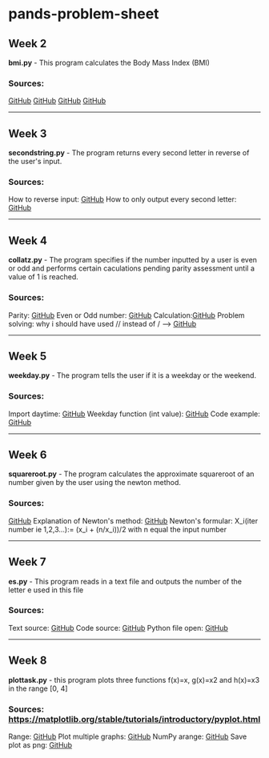 # pands-problem-sheet

## Week 2 

**bmi.py** - This program calculates the Body Mass Index (BMI)

### Sources:
[GitHub](https://www.includehelp.com/python/bmi-body-mass-index-calculator.aspx)
[GitHub](https://stackoverflow.com/questions/20405610/bmi-calculator-in-python/50386292)
[GitHub](https://dev.to/mindninjax/how-to-build-a-bmi-calculator-in-python-4g2g)
[GitHub](https://www.datacamp.com/community/tutorials/f-string-formatting-in-python?utm_source=adwords_ppc&utm_campaignid=898687156&utm_adgroupid=48947256715&utm_device=c&utm_keyword=&utm_matchtype=b&utm_network=g&utm_adpostion=&utm_creative=332602034352&utm_targetid=aud-299261629574:dsa-429603003980&utm_loc_interest_ms=&utm_loc_physical_ms=1007850&gclid=Cj0KCQjw6-SDBhCMARIsAGbI7UiG42ET-suFypHhRT0YUFpbmL421u-V1bxqDz9oBeZ1rhRQsIaI2rEaAsbAEALw_wcB)

---

## Week 3

**secondstring.py** - The program returns every second letter in reverse of the user's input. 

### Sources: 
How to reverse input: [GitHub](https://stackoverflow.com/questions/29092778/how-to-reverse-user-input-in-python)
How to only output every second letter: [GitHub](https://stackoverflow.com/questions/48873854/python-printing-ever-other-letter-of-a-word)

---

## Week 4

**collatz.py** - The program specifies if the number inputted by a user is even or odd and performs certain caculations pending parity assessment until a value of 1 is reached.

### Sources: 
Parity: [GitHub](https://en.wikipedia.org/wiki/Parity_(mathematics))
Even or Odd number: [GitHub](https://www.programiz.com/python-programming/examples/odd-even)
Calculation:[GitHub](https://stackoverflow.com/questions/33508034/making-a-collatz-program-automate-the-boring-stuff)
Problem solving: why i should have used // instead of / --> [GitHub](https://www.educative.io/edpresso/what-are-division-operators-in-python)

---

## Week 5 

**weekday.py** - The program tells the user if it is a weekday or the weekend. 

### Sources:
Import daytime: [GitHub](https://www.w3schools.com/python/python_datetime.asp (also reference of all legal format codes %A))
Weekday function (int value): [GitHub](https://pythontic.com/datetime/date/weekday)
Code example: [GitHub](https://stackoverflow.com/questions/29384696/how-to-find-current-day-is-weekday-or-weekends-in-python)

---

## Week 6 

**squareroot.py** - The program calculates the approximate squareroot of an number given by the user using the newton method.

### Sources: 
[GitHub](https://www.geeksforgeeks.org/find-root-of-a-number-using-newtons-method/#:~:text=Let%20N%20be%20any%20number,correct%20square%20root%20of%20N.)
Explanation of Newton's method: [GitHub](https://hackernoon.com/calculating-the-square-root-of-a-number-using-the-newton-raphson-method-a-how-to-guide-yr4e32zo)
Newton's formular: X_i(iter number ie 1,2,3...):= (x_i + (n/x_i))/2 with n equal the input number

---

## Week 7 

**es.py** - This program reads in a text file and outputs the number of the letter e used in this file

### Sources:
Text source: [GitHub](https://time.com/4534903/moby-dick-chapter-one/)
Code source: [GitHub](https://www.geeksforgeeks.org/count-the-number-of-times-a-letter-appears-in-a-text-file-in-python/)
Python file open: [GitHub](https://www.w3schools.com/python/python_file_handling.asp)

---

## Week 8

**plottask.py** - this program plots three functions f(x)=x, g(x)=x2 and h(x)=x3 in the range [0, 4]

### Sources: https://matplotlib.org/stable/tutorials/introductory/pyplot.html
Range: [GitHub](https://matplotlib.org/stable/tutorials/introductory/pyplot.html)
Plot multiple graphs: [GitHub](https://stackoverflow.com/questions/22276066/how-to-plot-multiple-functions-on-the-same-figure-in-matplotlib)
NumPy arange: [GitHub](https://realpython.com/how-to-use-numpy-arange/)
Save plot as png: [GitHub](https://stackabuse.com/save-plot-as-image-with-matplotlib/)